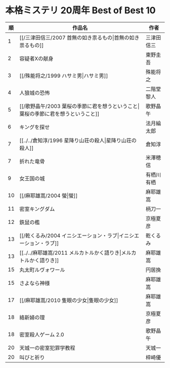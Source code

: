 # 本格ミステリ 20周年 Best of Best 10

| 順   | 作品名                                             | 作者    |
| --- | ----------------------------------------------- | ----- |
| 1   | [[/三津田信三/2007 首無の如き祟るもの\|首無の如き祟るもの]]            | 三津田信三 |
| 2   | 容疑者Xの献身                                         | 東野圭吾  |
| 3   | [[/殊能将之/1999 ハサミ男\|ハサミ男]]                       | 殊能将之  |
| 4   | 人狼城の恐怖                                          | 二階堂黎人 |
| 5   | [[/歌野晶午/2003 葉桜の季節に君を想うということ\|葉桜の季節に君を想うということ]] | 歌野晶午  |
| 6   | キングを探せ                                          | 法月綸太郎 |
| 7   | [[../../倉知淳/1996 星降り山荘の殺人\|星降り山荘の殺人]]           | 倉知淳   |
| 7   | 折れた竜骨                                           | 米澤穂信  |
| 9   | 女王国の城                                           | 有栖川有栖 |
| 10  | [[/麻耶雄嵩/2004 螢\|螢]]                             | 麻耶雄嵩  |
| 11  | 密室キングダム                                         | 柄刀一   |
| 12  | 鉄鼠の檻                                            | 京極夏彦  |
| 13  | [[/乾くるみ/2004 イニシエーション・ラブ\|イニシエーション・ラブ]]         | 乾くるみ  |
| 13  | [[../../麻耶雄嵩/2011 メルカトルかく語りき\|メルカトルかく語りき]]      | 麻耶雄嵩  |
| 15  | 丸太町ルヴォワール                                       | 円居挽   |
| 15  | さよなら神様                                          | 麻耶雄嵩  |
| 17  | [[/麻耶雄嵩/2010 隻眼の少女\|隻眼の少女]]                     | 麻耶雄嵩  |
| 18  | 絡新婦の理                                           | 京極夏彦  |
| 18  | 密室殺人ゲーム 2.0                                     | 歌野晶午  |
| 20  | 天城一の密室犯罪学教程                                     | 天城一   |
| 20  | 叫びと祈り                                           | 梓崎優   |
